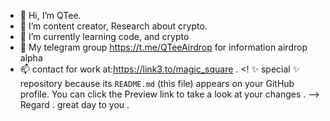 - 👋 Hi, I’m QTee.
- 👀 I’m content creator, Research about crypto.
- 🌱 I’m currently learning code, and crypto 
- 💞️ My telegram group https://t.me/QTeeAirdrop for information airdrop alpha
- 📫 contact for work at:https://link3.to/magic_square .
<!
 ✨ special ✨ repository because its `README.md` (this file) appears on your GitHub profile.
You can click the Preview link to take a look at your changes .
--> Regard .
great day to you .
